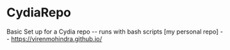 # CydiaRepo
Basic Set up for a Cydia repo -- runs with bash scripts [my personal repo] -- https://virenmohindra.github.io/
